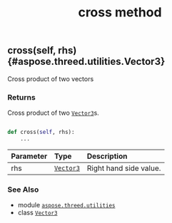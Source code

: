 ﻿---
title: cross method
second_title: Aspose.3D for Python via .NET API References
description: 
type: docs
weight: 50
url: /python-net/aspose.threed.utilities/vector3/cross/
is_root: false
---

## cross(self, rhs) {#aspose.threed.utilities.Vector3}

Cross product of two vectors


### Returns 


Cross product of two [`Vector3`](/3d/python-net/aspose.threed.utilities/vector3)s.


```python

def cross(self, rhs):
    ...
```


| Parameter | Type | Description |
| :- | :- | :- |
| rhs | [`Vector3`](/3d/python-net/aspose.threed.utilities/vector3) | Right hand side value. |



### See Also
* module [`aspose.threed.utilities`](../../)
* class [`Vector3`](/3d/python-net/aspose.threed.utilities/vector3)
